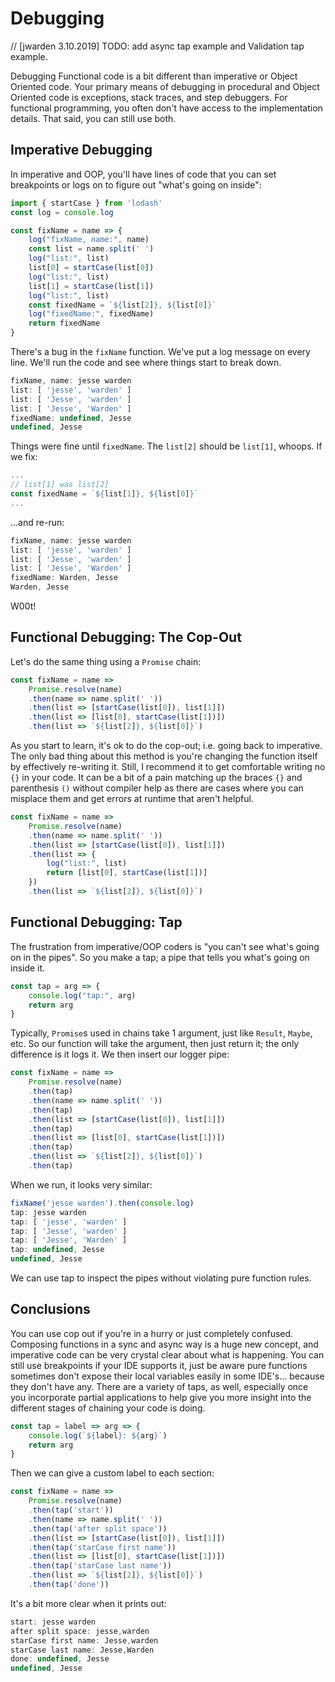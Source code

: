 # Debugging

// [jwarden 3.10.2019] TODO: add async tap example and Validation tap example.

Debugging Functional code is a bit different than imperative or Object Oriented code. Your primary means of debugging in procedural and Object Oriented code is exceptions, stack traces, and step debuggers. For functional programming, you often don't have access to the implementation details. That said, you can still use both.

## Imperative Debugging

In imperative and OOP, you'll have lines of code that you can set breakpoints or logs on to figure out "what's going on inside":

```javascript
import { startCase } from 'lodash'
const log = console.log

const fixName = name => {
    log("fixName, name:", name)
    const list = name.split(' ')
    log("list:", list)
    list[0] = startCase(list[0])
    log("list:", list)
    list[1] = startCase(list[1])
    log("list:", list)
    const fixedName = `${list[2]}, ${list[0]}`
    log("fixedName:", fixedName)
    return fixedName
}
```

There's a bug in the `fixName` function. We've put a log message on every line. We'll run the code and see where things start to break down.

```javascript
fixName, name: jesse warden
list: [ 'jesse', 'warden' ]
list: [ 'Jesse', 'warden' ]
list: [ 'Jesse', 'Warden' ]
fixedName: undefined, Jesse
undefined, Jesse
```

Things were fine until `fixedName`. The `list[2]` should be `list[1]`, whoops. If we fix:

```javascript
...
// list[1] was list[2]
const fixedName = `${list[1]}, ${list[0]}`
...
```

...and re-run:

```javascript
fixName, name: jesse warden
list: [ 'jesse', 'warden' ]
list: [ 'Jesse', 'warden' ]
list: [ 'Jesse', 'Warden' ]
fixedName: Warden, Jesse
Warden, Jesse
```

W00t!

## Functional Debugging: The Cop-Out

Let's do the same thing using a `Promise` chain:

```javascript
const fixName = name =>
    Promise.resolve(name)
    .then(name => name.split(' '))
    .then(list => [startCase(list[0]), list[1]])
    .then(list => [list[0], startCase(list[1])])
    .then(list => `${list[2]}, ${list[0]}`)
```

As you start to learn, it's ok to do the cop-out; i.e. going back to imperative. The only bad thing about this method is you're changing the function itself by effectively re-writing it. Still, I recommend it to get comfortable writing no `{}` in your code. It can be a bit of a pain matching up the braces `{}` and parenthesis `()` without compiler help as there are cases where you can misplace them and get errors at runtime that aren't helpful.

```javascript
const fixName = name =>
    Promise.resolve(name)
    .then(name => name.split(' '))
    .then(list => [startCase(list[0]), list[1]])
    .then(list => {
        log("list:", list)
        return [list[0], startCase(list[1])]
    })
    .then(list => `${list[2]}, ${list[0]}`)
```

## Functional Debugging: Tap

The frustration from imperative/OOP coders is "you can't see what's going on in the pipes". So you make a tap; a pipe that tells you what's going on inside it.

```javascript
const tap = arg => {
    console.log("tap:", arg)
    return arg
}
```

Typically, `Promise`s used in chains take 1 argument, just like `Result`, `Maybe`, etc. So our function will take the argument, then just return it; the only difference is it logs it. We then insert our logger pipe:

```javascript
const fixName = name =>
    Promise.resolve(name)
    .then(tap)
    .then(name => name.split(' '))
    .then(tap)
    .then(list => [startCase(list[0]), list[1]])
    .then(tap)
    .then(list => [list[0], startCase(list[1])])
    .then(tap)
    .then(list => `${list[2]}, ${list[0]}`)
    .then(tap)
```

When we run, it looks very similar:

```javascript
fixName('jesse warden').then(console.log)
tap: jesse warden
tap: [ 'jesse', 'warden' ]
tap: [ 'Jesse', 'warden' ]
tap: [ 'Jesse', 'Warden' ]
tap: undefined, Jesse
undefined, Jesse
```

We can use tap to inspect the pipes without violating pure function rules.

## Conclusions

You can use cop out if you're in a hurry or just completely confused. Composing functions in a sync and async way is a huge new concept, and imperative code can be very crystal clear about what is happening. You can still use breakpoints if your IDE supports it, just be aware pure functions sometimes don't expose their local variables easily in some IDE's... because they don't have any. There are a variety of taps, as well, especially once you incorporate partial applications to help give you more insight into the different stages of chaining your code is doing.

```javascript
const tap = label => arg => {
    console.log(`${label}: ${arg}`)
    return arg
}
```

Then we can give a custom label to each section:

```javascript
const fixName = name =>
    Promise.resolve(name)
    .then(tap('start'))
    .then(name => name.split(' '))
    .then(tap('after split space'))
    .then(list => [startCase(list[0]), list[1]])
    .then(tap('starCase first name'))
    .then(list => [list[0], startCase(list[1])])
    .then(tap('starCase last name'))
    .then(list => `${list[2]}, ${list[0]}`)
    .then(tap('done'))
```

It's a bit more clear when it prints out:

```javascript
start: jesse warden
after split space: jesse,warden
starCase first name: Jesse,warden
starCase last name: Jesse,Warden
done: undefined, Jesse
undefined, Jesse
```
